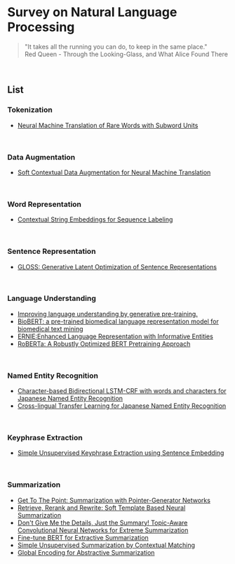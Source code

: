 # Survey on Natural Language Processing

> "It takes all the running you can do, to keep in the same place." <br>
> Red Queen - Through the Looking-Glass, and What Alice Found There
<br>

## List

### Tokenization

- [Neural Machine Translation of Rare Words with Subword Units](https://github.com/marucha80t/survey-nlp/blob/master/docs/wordpiece.md)
<br>


### Data Augmentation

- [Soft Contextual Data Augmentation for Neural Machine Translation](https://github.com/marucha80t/survey-nlp/blob/master/docs/Soft_Contextual_Data_Augmentation_for_Neural_Machine_Translation.md)
<br>


### Word Representation

- [Contextual String Embeddings for Sequence Labeling](https://github.com/marucha80t/survey-nlp/blob/master/docs/Contextual_String_Embeddings.md)
<br>


### Sentence Representation

- [GLOSS: Generative Latent Optimization of Sentence Representations](https://github.com/marucha80t/survey-nlp/blob/master/docs/GLOSS.md)
<br>


### Language Understanding

- [Improving language understanding by generative pre-training.](https://github.com/marucha80t/survey-nlp/blob/master/docs/GPT.md)
- [BioBERT: a pre-trained biomedical language representation model for biomedical text mining](https://github.com/marucha80t/survey-nlp/blob/master/docs/BioBERT.md)
- [ERNIE:Enhanced Language Representation with Informative Entities](https://github.com/marucha80t/survey-nlp/blob/master/docs/ERNIE.md)
- [RoBERTa: A Robustly Optimized BERT Pretraining Approach](https://github.com/marucha80t/survey-nlp/blob/master/docs/RoBERTa.md)
<br>

### Named Entity Recognition
- [Character-based Bidirectional LSTM-CRF with words and characters for Japanese Named Entity Recognition](https://github.com/marucha80t/survey-nlp/blob/master/docs/char-bilstm-crf.md)
- [Cross-lingual Transfer Learning for Japanese Named Entity Recognition](https://github.com/marucha80t/survey-nlp/blob/master/docs/Cross-lingual_Transfer_Learning_for_Japanese_Named_Entity_Recognition.md)
<br>


### Keyphrase Extraction

- [Simple Unsupervised Keyphrase Extraction using Sentence Embedding](https://github.com/marucha80t/survey-nlp/blob/master/docs/Embedrankpp.md)
<br>

### Summarization

- [Get To The Point: Summarization with Pointer-Generator Networks](https://github.com/marucha80t/survey-nlp/blob/master/docs/PGEN.md)
- [Retrieve, Rerank and Rewrite: Soft Template Based Neural Summarization](https://github.com/marucha80t/survey-nlp/blob/master/docs/Re3sum.md)
- [Don't Give Me the Details, Just the Summary! Topic-Aware Convolutional Neural Networks for Extreme Summarization](https://github.com/marucha80t/survey-nlp/blob/master/docs/Dont_Give_Me_the_Details_Just_the_Summary.md)
- [Fine-tune BERT for Extractive Summarization](https://github.com/marucha80t/survey-nlp/blob/master/docs/BERTSUM.md)
- [Simple Unsupervised Summarization by Contextual Matching](https://github.com/marucha80t/survey-nlp/blob/master/docs/Simple_Unsupervised_Summarization_by_Contextual_Matching.md)
- [Global Encoding for Abstractive Summarization](https://github.com/marucha80t/survey-nlp/blob/master/docs/Global_Encoding_for_Abstractive_Summarization.md)
<br>

